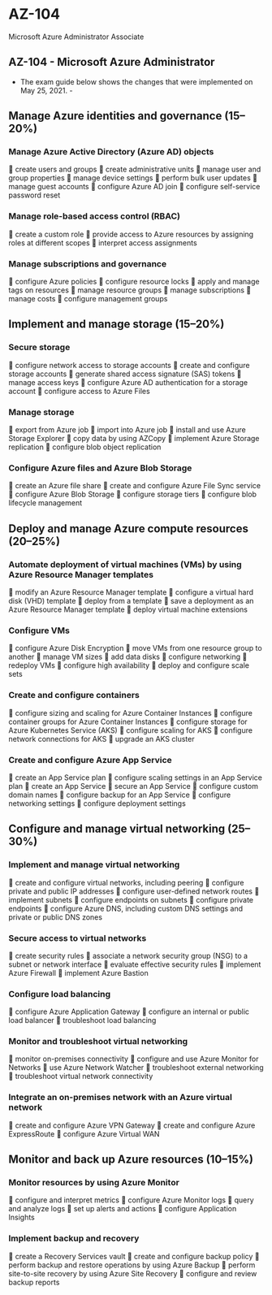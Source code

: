 # AZ-104
Microsoft Azure Administrator Associate

## AZ-104 -  Microsoft Azure Administrator
- The exam guide below shows the changes that were implemented on May 25, 2021. - 


## Manage Azure identities and governance (15–20%)
### Manage Azure Active Directory (Azure AD) objects
 create users and groups
 create administrative units
 manage user and group properties
 manage device settings
 perform bulk user updates
 manage guest accounts
 configure Azure AD join
 configure self-service password reset
### Manage role-based access control (RBAC)
 create a custom role
 provide access to Azure resources by assigning roles at different scopes
 interpret access assignments
### Manage subscriptions and governance
 configure Azure policies
 configure resource locks
 apply and manage tags on resources
 manage resource groups
 manage subscriptions
 manage costs
 configure management groups
## Implement and manage storage (15–20%)
### Secure storage
 configure network access to storage accounts
 create and configure storage accounts
 generate shared access signature (SAS) tokens
 manage access keys
 configure Azure AD authentication for a storage account
 configure access to Azure Files
### Manage storage
 export from Azure job
 import into Azure job
 install and use Azure Storage Explorer
 copy data by using AZCopy
 implement Azure Storage replication
 configure blob object replication 
### Configure Azure files and Azure Blob Storage
 create an Azure file share
 create and configure Azure File Sync service
 configure Azure Blob Storage
 configure storage tiers
 configure blob lifecycle management
## Deploy and manage Azure compute resources (20–25%)

### Automate deployment of virtual machines (VMs) by using Azure Resource Manager templates
 modify an Azure Resource Manager template
 configure a virtual hard disk (VHD) template
 deploy from a template
 save a deployment as an Azure Resource Manager template
 deploy virtual machine extensions
### Configure VMs
 configure Azure Disk Encryption
 move VMs from one resource group to another
 manage VM sizes
 add data disks
 configure networking
 redeploy VMs
 configure high availability
 deploy and configure scale sets
### Create and configure containers
 configure sizing and scaling for Azure Container Instances
 configure container groups for Azure Container Instances
 configure storage for Azure Kubernetes Service (AKS)
 configure scaling for AKS
 configure network connections for AKS
 upgrade an AKS cluster
### Create and configure Azure App Service
 create an App Service plan
 configure scaling settings in an App Service plan
 create an App Service
 secure an App Service
 configure custom domain names
 configure backup for an App Service
 configure networking settings
 configure deployment settings
## Configure and manage virtual networking (25–30%)
### Implement and manage virtual networking
 create and configure virtual networks, including peering
 configure private and public IP addresses
 configure user-defined network routes
 implement subnets
 configure endpoints on subnets
 configure private endpoints
 configure Azure DNS, including custom DNS settings and private or public DNS zones
### Secure access to virtual networks
 create security rules
 associate a network security group (NSG) to a subnet or network interface
 evaluate effective security rules
 implement Azure Firewall
 implement Azure Bastion
### Configure load balancing
 configure Azure Application Gateway
 configure an internal or public load balancer
 troubleshoot load balancing
### Monitor and troubleshoot virtual networking
 monitor on-premises connectivity
 configure and use Azure Monitor for Networks
 use Azure Network Watcher
 troubleshoot external networking
 troubleshoot virtual network connectivity
### Integrate an on-premises network with an Azure virtual network
 create and configure Azure VPN Gateway
 create and configure Azure ExpressRoute
 configure Azure Virtual WAN
## Monitor and back up Azure resources (10–15%)
### Monitor resources by using Azure Monitor
 configure and interpret metrics
 configure Azure Monitor logs
 query and analyze logs
 set up alerts and actions
 configure Application Insights
### Implement backup and recovery
 create a Recovery Services vault
 create and configure backup policy
 perform backup and restore operations by using Azure Backup
 perform site-to-site recovery by using Azure Site Recovery
 configure and review backup reports
